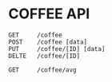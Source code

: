 # COFFEE API
```
GET     /coffee
POST    /coffee [data]
PUT     /coffee/[ID] [data]
DELTE   /coffee/[ID]

GET     /coffee/avg
```
